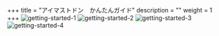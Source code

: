 +++
title = "アイマストドン　かんたんガイド"
description = ""
weight = 1
+++
![getting-started-1](todon1.png?width=720px)
![getting-started-2](todon2.png?width=720px)
![getting-started-3](todon3.png?width=720px)
![getting-started-4](todon4.png?width=720px)